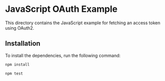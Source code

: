 # JavaScript OAuth Example

This directory contains the JavaScript example for fetching an access token using OAuth2.

## Installation

To install the dependencies, run the following command:

```bash
npm install

npm test
